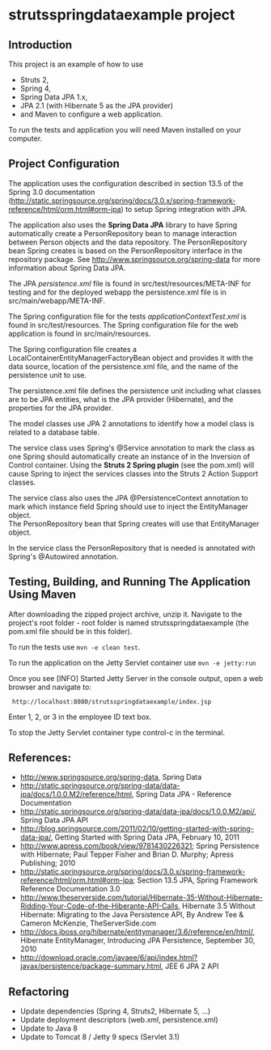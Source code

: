# strutsspringdataexample project

## Introduction

This project is an example of how to use 
- Struts 2, 
- Spring 4, 
- Spring Data JPA 1.x, 
- JPA 2.1 (with Hibernate 5 as the JPA provider) 
- and Maven to configure a web application.  

To run the tests and application you will need Maven installed on your computer.

## Project Configuration

The application uses the configuration described in section 13.5 of the Spring 3.0 documentation
(http://static.springsource.org/spring/docs/3.0.x/spring-framework-reference/html/orm.html#orm-jpa)
to setup Spring integration with JPA.  

The application also uses the **Spring Data JPA** library to have Spring automatically 
create a PersonRepository bean to manage interaction between Person objects and the 
data repository.  The PersonRepository bean Spring creates is based 
on the PersonRepository interface in the repository package.
See http://www.springsource.org/spring-data for more information about Spring Data JPA.

The JPA _persistence.xml_ file is found in src/test/resources/META-INF for testing and for the 
deployed webapp the persistence.xml file is in src/main/webapp/META-INF.  

The Spring configuration file for the tests _applicationContextTest.xml_ is found in 
src/test/resources.  The Spring configuration file for the web application is found 
in src/main/resources.

The Spring configuration file creates a LocalContainerEntityManagerFactoryBean object 
and provides it with the data source, location of the persistence.xml file, and the 
name of the persistence unit to use.

The persistence.xml file defines the persistence unit including what classes are to be
JPA entities, what is the JPA provider (Hibernate), and the properties for the JPA 
provider.

The model classes use JPA 2 annotations to identify how a model class is related to a 
database table.

The service class uses Spring's @Service annotation to mark the class as one Spring should
automatically create an instance of in the Inversion of Control container.  Using the **Struts 2 
Spring plugin** (see the pom.xml) will cause Spring to inject the services classes into the 
Struts 2 Action Support classes.

The service class also uses the JPA @PersistenceContext annotation to mark which 
instance field Spring should use to inject the EntityManager object.  
The PersonRepository bean that Spring creates will use that EntityManager object.   

In the service class the PersonRepository that is needed is annotated with Spring's @Autowired annotation.
  
## Testing, Building, and Running The Application Using Maven
 
After downloading the zipped project archive, unzip it.  Navigate to the 
project's root folder - root folder is named strutsspringdataexample (the pom.xml file 
should be in this folder).

To run the tests use `mvn -e clean test`.

To run the application on the Jetty Servlet container use `mvn -e jetty:run`

Once you see [INFO] Started Jetty Server in the console output, open a web browser and navigate to:

     http://localhost:8080/strutsspringdataexample/index.jsp
     
Enter 1, 2, or 3 in the employee ID text box.

To stop the Jetty Servlet container type control-c in the terminal.

## References:

- http://www.springsource.org/spring-data, Spring Data
- http://static.springsource.org/spring-data/data-jpa/docs/1.0.0.M2/reference/html, Spring Data JPA - Reference Documentation
- http://static.springsource.org/spring-data/data-jpa/docs/1.0.0.M2/api/, Spring Data JPA API
- http://blog.springsource.com/2011/02/10/getting-started-with-spring-data-jpa/, Getting Started with Spring Data JPA, February 10, 2011
- http://www.apress.com/book/view/9781430226321; Spring Persistence with Hibernate; Paul Tepper Fisher and Brian D. Murphy; Apress Publishing; 2010
- http://static.springsource.org/spring/docs/3.0.x/spring-framework-reference/html/orm.html#orm-jpa; Section 13.5 JPA, Spring Framework Reference Documentation 3.0
- http://www.theserverside.com/tutorial/Hibernate-35-Without-Hibernate-Ridding-Your-Code-of-the-Hiberante-API-Calls, Hibernate 3.5 Without Hibernate: Migrating to the Java Persistence API, By Andrew Tee & Cameron McKenzie, TheServerSide.com
- http://docs.jboss.org/hibernate/entitymanager/3.6/reference/en/html/, Hibernate EntityManager, Introducing JPA Persistence, September 30, 2010
- http://download.oracle.com/javaee/6/api/index.html?javax/persistence/package-summary.html, JEE 6 JPA 2 API

## Refactoring

- Update dependencies (Spring 4, Struts2, Hibernate 5, ...)
- Update deployment descriptors (web.xml, persistence.xml)
- Update to Java 8 
- Update to Tomcat 8 / Jetty 9 specs (Servlet 3.1)
